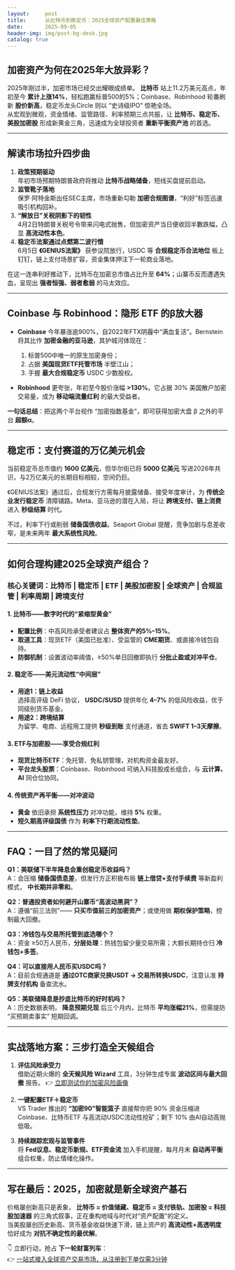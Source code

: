 ```yaml
---
layout:     post
title:      从比特币到稳定币：2025全球资产配置最佳策略
date:       2025-09-05
header-img: img/post-bg-desk.jpg
catalog: true
---
```


## 加密资产为何在2025年大放异彩？

2025年刚过半，加密市场已经交出耀眼成绩单。 **比特币** 站上11.2万美元高点，年初至今 **累计上涨14%**，轻松跑赢标普500的5%；Coinbase、Robinhood 轮番刷新 **股价新高**，稳定币龙头Circle 则以 “史诗级IPO” 惊艳全场。  
从宏观到微观，资金情绪、监管路径、利率预期三点共振，让 **比特币、稳定币、美股加密股** 形成新黄金三角，迅速成为全球投资者 **重新平衡资产池** 的首选。

---

## 解读市场拉升四步曲

1. **政策预期驱动**  
   年初市场预期特朗普政府将推动 **比特币战略储备**，短线买盘提前启动。  
2. **监管靴子落地**  
   保罗·阿特金斯出任SEC主席，市场重新勾勒 **加密合规图谱**，“利好”标签迅速吸引机构回补。  
3. **“解放日”关税阴影下的韧性**  
   4月2日特朗普关税号令带来闪电式抛售，但加密资产当日便收回半數跌幅，凸显 **高流动性本色**。  
4. **稳定币法案通过点燃第二波行情**  
   6月5日 **《GENIUS法案》** 获参议院放行，USDC 等 **合规稳定币合法地位** 板上钉钉，链上支付场景扩容，资金集体押注下一轮商业落地。

在这一连串利好推动下，比特币在加密总市值占比升至 **64%**；山寨币反而遭遇失血，呈现出 **强者恒强、弱者愈弱** 的马太效应。

---

## Coinbase 与 Robinhood：隐形 ETF 的β放大器

- **Coinbase** 今年暴涨逾900%，自2022年FTX阴霾中“满血复活”。Bernstein 将其比作 **加密金融的亚马逊**，其护城河体现在：  
  1. 标普500中唯一的原生加密身份；  
  2. 占据 **美国现货ETF托管市场** 半壁江山；  
  3. 手握 **最大合规稳定币** USDC 少数股权。  

- **Robinhood** 更夸张，年初至今股价涨幅 **>130%**。它占据 30% 美国散户加密交易量，成为 **移动端流量红利** 的最大受益者。

**一句话总结**：把这两个平台视作 “加密指数基金”，即可获得加密大盘 β 之外的平台 **超额α**。

---

## 稳定币：支付赛道的万亿美元机会

当前稳定币总市值约 **1600 亿美元**，但华尔街已将 **5000 亿美元** 写进2026年共识，与2万亿美元的长期目标相较，空间仍巨。  

《GENIUS法案》通过后，合规发行方需每月披露储备、接受年度审计，为 **传统企业发行稳定币** 清障铺路。Meta、亚马逊的潜在入局，将让 **跨境支付、链上消费** 进入 **秒级结算** 时代。  

不过，利率下行或削弱 **储备国债收益**。Seaport Global 提醒，竞争加剧与息差收窄，是未来两年 **最大系统性风险**。

---

## 如何合理构建2025全球资产组合？

### 核心关键词：比特币 | 稳定币 | ETF | 美股加密股 | 全球资产 | 合规监管 | 利率周期 | 跨境支付

#### 1. 比特币——数字时代的“紧缩型黄金”
- **配置比例**：中高风险承受者建议占 **整体资产的5%–15%**。  
- **取道工具**：现货ETF（美国已批准）、受监管的 **CME期货**、或直接冷钱包自持。  
- **防御机制**：设置波动率阈值，≥50%单日回撤即执行 **分批止盈或对冲平仓**。

#### 2. 稳定币——美元流动性“中间层”
- **用途1：链上收益**  
  选择高评级 DeFi 协议， **USDC/SUSD** 提供年化 **4–7%** 的低风险收益，优于同级别货币基金。  
- **用途2：跨境结算**  
  为留学、电商、远程用工提供 **秒级到账** 支付通道，省去 **SWIFT 1–3天摩擦**。  

#### 3. ETF与加密股——享受合规红利
- **现货比特币ETF**：免托管、免私钥管理，对机构资金最友好。  
- **平台龙头股票**：Coinbase、Robinhood 可纳入科技股成长组合，与 **云计算、AI** 同仓位协同。  

#### 4. 传统资产再平衡——对冲波动
- **黄金** 依旧承担 **系统性压力** 对冲功能，维持 **5%** 权重。  
- **短久期高评级国债** 作为 **利率下行期流动性垫**。  

---

## FAQ：一目了然的常见疑问

**Q1：美联储下半年降息会重创稳定币收益吗？**  
A：会压缩 **储备国债息差**，但发行方正积极布局 **链上借贷+支付手续费** 等新盈利模式， **中长期并非零和**。

**Q2：普通投资者如何避开山寨币“高波动黑洞”？**  
A：遵循“前三法则”—— **只买市值前三的加密资产**；或使用做 **期权保护策略**，控制最大回撤。

**Q3：冷钱包与交易所托管到底选哪个？**  
A：资金 ≥50万人民币，**分层处理**：热钱包留少量交易所需；大额长期持仓归 **冷钱包+多签**。  

**Q4：可以直接用人民币买USDC吗？**  
A：目前合规通道是 **通过OTC商家兑换USDT → 交易所转换USDC**，注意认准 **持牌支付机构** 备查流水。  

**Q5：美联储降息是抄底比特币的好时机吗？**  
A：历史数据表明， **降息预期兑现** 后三个月内，比特币 **平均涨幅21%**，但需提防 “买预期卖事实” 短期回调。

---

## 实战落地方案：三步打造全天候组合

1. **评估风险承受力**  
   借助近期火爆的 **全天候风险 Wizard** 工具，3分钟生成专属 **波动区间与最大回撤** 报告。 👉 [立即测试你的加密风险画像](https://okxdog.com/)  

2. **一键配置ETF＋稳定币**  
   VS Trader 推出的 **“加密90”智能篮子** 直接帮你把 90% 资金压缩进 Coinbase、比特币ETF 与高流动USDC流动性挖矿；剩下 10% 由AI自动高抛低吸。  

3. **持续跟踪宏观与监管事件**  
   将 **Fed议息、稳定币新规、ETF资金流** 加入手机提醒，每月月末 **自动再平衡** 组合权重，防止情绪化操作。

---

## 写在最后：2025，加密就是新全球资产基石

价格屡创新高只是表象， **比特币 = 价值储藏、稳定币 = 支付铁轨、加密股 = 科技股加速器** 的三角式叙事，正在重构地域与时代对“资产配置”的定义。  
当美股屡创历史新高、货币基金收益快速下滑，链上资产的 **高流动性+高透明度** 恰好成为 **对抗不确定性的最优解**。  

👇 立即行动，抢占 **下一轮财富列车**：  
👉 [一站式接入全球资产交易市场，从注册到下单仅需3分钟](https://okxdog.com/)